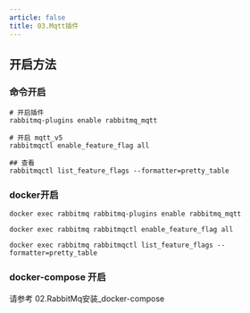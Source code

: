 ```yaml
---
article: false 
title: 03.Mqtt插件
---
```


## 开启方法

### 命令开启
```shell
# 开启插件
rabbitmq-plugins enable rabbitmq_mqtt

# 开启 mqtt_v5
rabbitmqctl enable_feature_flag all

## 查看
rabbitmqctl list_feature_flags --formatter=pretty_table
```

### docker开启
```shell
docker exec rabbitmq rabbitmq-plugins enable rabbitmq_mqtt

docker exec rabbitmq rabbitmqctl enable_feature_flag all

docker exec rabbitmq rabbitmqctl list_feature_flags --formatter=pretty_table

```

### docker-compose 开启
请参考  02.RabbitMq安装_docker-compose
















